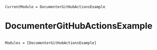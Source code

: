 ```@meta
CurrentModule = DocumenterGitHubActionsExample
```

# DocumenterGitHubActionsExample

```@index
```

```@autodocs
Modules = [DocumenterGitHubActionsExample]
```
